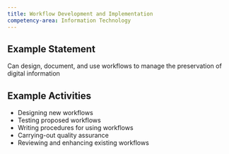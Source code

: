 ```yaml
---
title: Workflow Development and Implementation
competency-area: Information Technology
---
```

## Example Statement

Can design, document, and use workflows to manage the preservation of digital information	

## Example Activities

* Designing new workflows
* Testing proposed workflows
* Writing procedures for using workflows
* Carrying-out quality assurance 
* Reviewing and enhancing existing workflows
